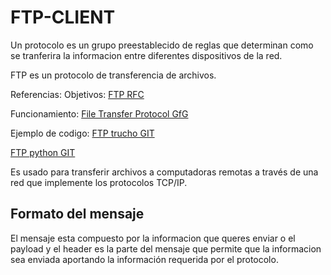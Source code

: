 # FTP-CLIENT

Un protocolo es un grupo preestablecido de reglas que determinan como se tranferira la informacion entre diferentes dispositivos de la red.


FTP es un protocolo de transferencia de archivos.

Referencias:
Objetivos:
[FTP RFC](https://datatracker.ietf.org/doc/html/rfc959)

Funcionamiento:
[File Transfer Protocol GfG](https://www.geeksforgeeks.org/file-transfer-protocol-ftp/)


Ejemplo de codigo:
[FTP trucho GIT](https://github.com/E-Renshaw/ftp-socket-server-python/blob/master/Client/client.py)

[FTP python GIT](https://github.com/python/cpython/blob/9b027d4cea57e98c76f5176cc3188dc81603356c/Lib/ftplib.py#L1)

Es usado para transferir archivos a computadoras remotas a través de una red que implemente los protocolos TCP/IP.

## Formato del mensaje 
El mensaje esta compuesto por la informacion que queres enviar o el payload y el header es la parte del mensaje que permite que la informacion sea enviada aportando la información requerida por el protocolo.
